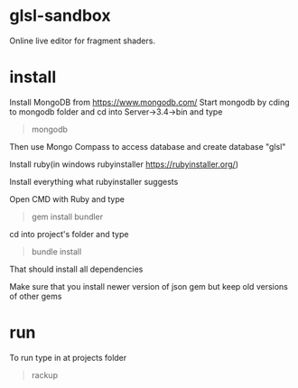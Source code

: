 # glsl-sandbox
Online live editor for fragment shaders.
# install
Install MongoDB from https://www.mongodb.com/
Start mongodb by cding to mongodb folder and cd into Server->3.4->bin and type
>mongodb

Then use Mongo Compass to access database and create database "glsl"

Install ruby(in windows rubyinstaller https://rubyinstaller.org/)

Install everything what rubyinstaller suggests

Open CMD with Ruby and type 
>gem install bundler

cd into project's folder and type 
>bundle install

That should install all dependencies

Make sure that you install newer version of json gem but keep old versions of other gems

# run
To run type in at projects folder
>rackup
